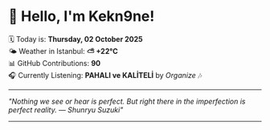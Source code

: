 # 👋 Hello, I'm Kekn9ne!

🗓️ Today is: **Thursday, 02 October 2025**  
🌤️ Weather in Istanbul: **⛅️  +22°C**  
📊 GitHub Contributions: **90**  
🎧 Currently Listening: **PAHALI ve KALİTELİ** by *Organize* 🎶

---

_"Nothing we see or hear is perfect. But right there in the imperfection is perfect reality. — *Shunryu Suzuki*"_

---
